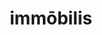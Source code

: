 ---
title: immōbilis
meaning: motionless
ch: twelve
pos: thirdadjective
femstem: immōbil
femend: is
neutstem: immōbil
neutend: e
---
